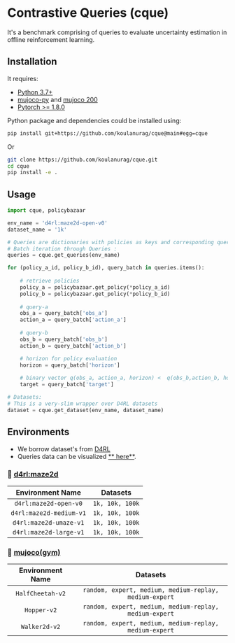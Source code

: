 # Contrastive Queries (cque)

It's a benchmark comprising of queries to evaluate uncertainty estimation in offline reinforcement learning.

## Installation

It requires:

- [Python 3.7+](https://www.python.org/downloads/)
- [mujoco-py](https://github.com/openai/mujoco-py) and [mujoco 200](https://www.roboti.us/index.html)
- [Pytorch >= 1.8.0](https://pytorch.org/)

Python package and dependencies could be installed using:

```bash
pip install git+https://github.com/koulanurag/cque@main#egg=cque
```

Or

```bash
git clone https://github.com/koulanurag/cque.git
cd cque
pip install -e .
```

## Usage

```python
import cque, policybazaar

env_name = 'd4rl:maze2d-open-v0'
dataset_name = '1k'

# Queries are dictionaries with policies as keys and corresponding queries as values.
# Batch iteration through Queries :
queries = cque.get_queries(env_name)

for (policy_a_id, policy_b_id), query_batch in queries.items():
    
    # retrieve policies
    policy_a = policybazaar.get_policy(*policy_a_id)
    policy_b = policybazaar.get_policy(*policy_b_id)
    
    # query-a
    obs_a = query_batch['obs_a']
    action_a = query_batch['action_a']
    
    # query-b
    obs_b = query_batch['obs_b']
    action_b = query_batch['action_b']

    # horizon for policy evaluation
    horizon = query_batch['horizon']
    
    # binary vector q(obs_a, action_a, horizon) <  q(obs_b,action_b, horizon)
    target = query_batch['target'] 

# Datasets:
# This is a very-slim wrapper over D4RL datasets
dataset = cque.get_dataset(env_name, dataset_name)

``` 

## Environments

- We borrow dataset's from [D4RL](https://arxiv.org/abs/2004.07219)
- Queries data can be visualized [**
  here**](https://wandb.ai/koulanurag/cque/reports/Visualization-of-Queries--VmlldzoxMDkxMjcx).

### :low_brightness: [d4rl:maze2d](https://github.com/rail-berkeley/d4rl/wiki/Tasks#maze2d)

| Environment Name | Datasets |
|:------: | :------: | 
|`d4rl:maze2d-open-v0`|`1k, 10k, 100k`|
|`d4rl:maze2d-medium-v1`|`1k, 10k, 100k`|
|`d4rl:maze2d-umaze-v1`|`1k, 10k, 100k`|
|`d4rl:maze2d-large-v1`|`1k, 10k, 100k`|

### :low_brightness: [mujoco(gym)](https://gym.openai.com/envs/#mujoco)

| Environment Name | Datasets|
|:------: |:------:|
|`HalfCheetah-v2`| `random, expert, medium, medium-replay, medium-expert`|
|`Hopper-v2`| `random, expert, medium, medium-replay, medium-expert`|
|`Walker2d-v2`| `random, expert, medium, medium-replay, medium-expert`|